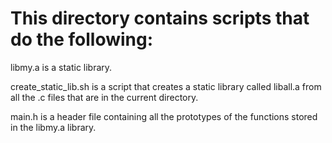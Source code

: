 # This directory contains scripts that do the following:

libmy.a is a static library.

create_static_lib.sh is a script that creates a static library called liball.a from all the .c files that are in the current directory.

main.h is a header file containing all the prototypes of the functions stored in the libmy.a library.

